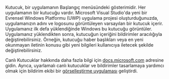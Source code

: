 ﻿Kutucuk, bir uygulamanın Başlangıç menüsündeki gösterimidir. Her uygulamanın bir kutucuğu vardır. Microsoft Visual Studio'da yeni bir Evrensel Windows Platformu (UWP) uygulama projesi oluşturduğunuzda, uygulamanızın adını ve logosunu görüntüleyen varsayılan bir kutucuk içerir. Uygulamanız ilk defa yüklendiğinde Windows bu kutucuğu görüntüler. Uygulamanız yüklendikten sonra, kutucuğun içeriğini bildirimler aracılığıyla değiştirebilirsiniz. Örneğin, kutucuğu haber başlıkları veya en yeni okunmayan iletinin konusu gibi yeni bilgileri kullanıcıya iletecek şekilde değiştirebilirsiniz.

Canlı Kutucuklar hakkında daha fazla bilgi için [docs.microsoft.com](https://docs.microsoft.com/en-us/windows/uwp/controls-and-patterns/tiles-and-notifications-creating-tiles) adresine gidin. Ayrıca, uyarlamalı canlı kutucuklar ve bildirimler tasarlamaya yardımcı olmak için bildirim ekibi bir [görselleştirme uygulaması](https://docs.microsoft.com/en-us/windows/uwp/controls-and-patterns/tiles-and-notifications-notifications-visualizer) geliştirdi.
